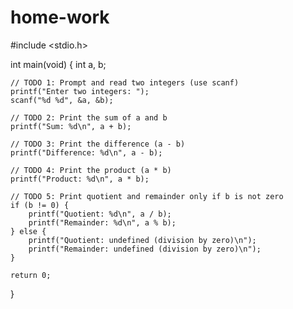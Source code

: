 # home-work
#include <stdio.h>

int main(void) {
    int a, b;

    // TODO 1: Prompt and read two integers (use scanf)
    printf("Enter two integers: ");
    scanf("%d %d", &a, &b);

    // TODO 2: Print the sum of a and b
    printf("Sum: %d\n", a + b);

    // TODO 3: Print the difference (a - b)
    printf("Difference: %d\n", a - b);

    // TODO 4: Print the product (a * b)
    printf("Product: %d\n", a * b);

    // TODO 5: Print quotient and remainder only if b is not zero
    if (b != 0) {
        printf("Quotient: %d\n", a / b);
        printf("Remainder: %d\n", a % b);
    } else {
        printf("Quotient: undefined (division by zero)\n");
        printf("Remainder: undefined (division by zero)\n");
    }

    return 0;
}
